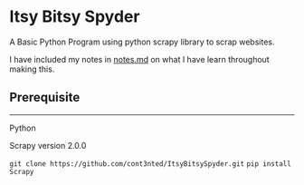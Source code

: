 
# Itsy Bitsy Spyder

A Basic Python Program using python scrapy library to scrap websites. 

I have included my notes in [notes.md](notes.md) on what I have learn throughout making this.

## Prerequisite 
-------------------
Python

Scrapy version 2.0.0

 `git clone https://github.com/cont3nted/ItsyBitsySpyder.git`
 `pip install Scrapy`


